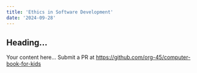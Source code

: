 ```yaml
---
title: 'Ethics in Software Development'
date: '2024-09-28'
---
```


## Heading...
Your content here...
Submit a PR at https://github.com/org-45/computer-book-for-kids
